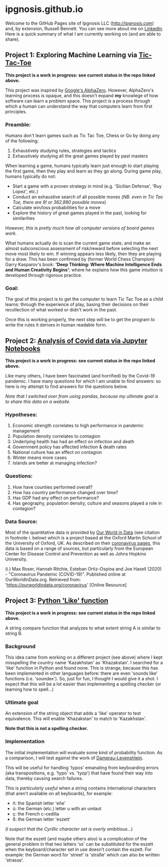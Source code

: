# ipgnosis.github.io

Welcome to the GitHub Pages site of Ipgnosis LLC (http://ipgnosis.com) and, by extension, Russell Bennett. You can see more about me on [LinkedIn](https://www.linkedin.com/in/russellpbennett).  Here is a quick summary of what I am currently working on (and am able to share).

## Project 1: Exploring Machine Learning via [Tic-Tac-Toe](https://github.com/Ipgnosis/tic_tac_toe)

**This project is a work in progress: see current status in the repo linked above.**

This project was inspired by [Google's AlphaZero](https://deepmind.com/blog/article/alphazero-shedding-new-light-grand-games-chess-shogi-and-go). However, AlphaZero's learning process is opaque, and this doesn't expand **my** knowlege of how software can learn a problem space. This project is a process through which a human can understand the way that computers learn from first principles.

### Preamble:
Humans don't learn games such as Tic Tac Toe, Chess or Go by doing any of the following:

1. Exhaustively studying rules, strategies and tactics
2. Exhaustively studying all the great games played by past masters

When learning a game, humans typically learn just enough to start playing the first game, then they play and learn as they go along. During game play, humans typically do not:

* Start a game with a proven strategy in mind (e.g. 'Sicilian Defense', 'Ruy Lopez', etc.)
* Conduct an exhaustive search of all possible moves (*NB. even in Tic Tac Toe, there are 9! or 362,880 possible moves*)
* Calculate win/loss probabilities for a move
* Explore the history of great games played in the past, looking for similarities

*However, this is pretty much how all computer versions of board games work.*

What humans actually do is scan the current game state, and make an almost subconscious assessment of risk/reward before selecting the next move most likely to win.  If winning appears less likely, then they are playing for a draw.  This has been confirmed by (former World Chess Champion) Garry Kasparov's book: **'Deep Thinking: Where Machine Intelligence Ends and Human Creativity Begins'**; where he explains how this game intuition is developed through rigorous practice.

### Goal:

The goal of this project is to get the computer to learn Tic Tac Toe as a child learns: through the experience of play, basing their decisions on their recollection of what worked or didn't work in the past.

Once this is working properly, the next step will be to get the program to write the rules it derives in human readable form.

## Project 2: [Analysis of Covid data via Jupyter Notebooks](https://github.com/Ipgnosis/covid_analysis)

**This project is a work in progress: see current status in the repo linked above.**

Like many others, I have been fascinated (and horrified) by the Covid-19 pandemic. I have many questions for which I am unable to find answers: so here is my attempt to find answers for the questions below.

*Note that I switched over from using pandas, because my ultimate goal is to share this data on a website.*

### Hypotheses:
1. Economic strength correlates to high performance in pandemic management
2. Population density correlates to contagion
3. Underlying health has had an effect on infection and death
4. Government policy has affected infection & death rates
5. National culture has an effect on contagion
6. Winter means more cases
7. Islands are better at managing infection?

### Questions:
1. How have counties performed overall?
2. How has country performance changed over time?
3. Has GDP had any effect on performance?
4. Has geography, population density, culture and seasons played a role in contagion?

### Data Source:
Most of the quantitative data is provided by [Our World in Data](https://ourworldindata.org) (see citation in footnote i. below) which is a project based at the Oxford Martin School of the University of Oxford, UK. As described on their [coronavirus pages](https://ourworldindata.org/covid-sources-comparison), this data is based on a range of sources, but particularly from the European Center for Disease Control and Prevention as well as Johns Hopkins University.

(i.) Max Roser, Hannah Ritchie, Esteban Ortiz-Ospina and Joe Hasell (2020) - "Coronavirus Pandemic (COVID-19)". Published online at OurWorldInData.org. Retrieved from: 'https://ourworldindata.org/coronavirus' [Online Resource]


## Project 3: [Python 'Like' function](https://github.com/Ipgnosis/like)

**This project is a work in progress: see current status in the repo linked above.**

A string compare function that analyzes to what extent string A is similar to string B.

### Background

This idea came from working on a different project (see above) where I kept misspelling the country name 'Kazakhstan' as 'Khazakstan'.  I searched for a 'like' function in Python and found none.  This is strange, because this has been implemented in other languages before: there are even 'sounds like' functions (i.e. 'soundex').  So, just for fun, I thought I would give it a shot.  I expect that this will be a lot easier than implementing a spelling checker (or learning how to spell...)

### Ultimate goal

An extension of the string object that adds a 'like' operator to test equivalence.  This will enable 'Khazakstan' to match to 'Kazakhstan'.

**Note that this is not a spelling checker.**

### Implementation

The initial implementation will evaluate some kind of probability function.  As a comparison, I will test against the work of [Damerau-Levenshtein](https://en.wikipedia.org/wiki/Damerau%E2%80%93Levenshtein_distance).

This will be useful for handling 'typos' emanating from keyboarding errors (aka transpositions, e.g. 'typo' vs. 'tyop') that have found their way into data, thereby causing search failures.

This is *particularly useful* when a string contains international characters (that aren't available on all keyboards), for example:

* ñ: the Spanish letter 'eñe'
* ü: the German (etc.) letter u with an umlaut
* ç: the French c-cedilla
* ß: the German letter 'eszett'

(*I suspect that the Cyrillic character set is overly ambitious...*)

Note that the eszett (and maybe others also) is a complication of the general problem in that two letters 'ss' can be substituted for the eszett when the keyboard/character set in use doesn’t contain the eszett.  For example: the German word for 'street' is 'straße' which can also be written 'strasse'.
